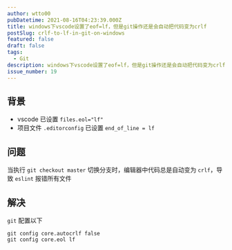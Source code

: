 ```yaml
---
author: wtto00
pubDatetime: 2021-08-16T04:23:39.000Z
title: windows下vscode设置了eof=lf，但是git操作还是会自动把代码变为crlf
postSlug: crlf-to-lf-in-git-on-windows
featured: false
draft: false
tags:
  - Git
description: windows下vscode设置了eof=lf，但是git操作还是会自动把代码变为crlf。git config core.autocrlf false，git config core.eol lf
issue_number: 19
---
```


## 背景

- vscode 已设置 `files.eol="lf"`
- 项目文件 `.editorconfig` 已设置 `end_of_line = lf`

## 问题

当执行 `git checkout master` 切换分支时，编辑器中代码总是自动变为 `crlf`，导致 `eslint` 报错所有文件

## 解决

`git` 配置以下

```shell
git config core.autocrlf false
git config core.eol lf
```
